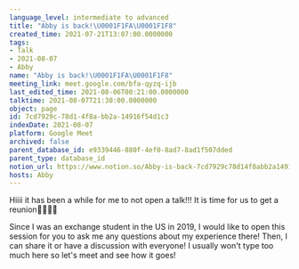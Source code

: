 ```yaml
---
language_level: intermediate to advanced
title: "Abby is back!\U0001F1FA\U0001F1F8"
created_time: 2021-07-21T13:07:00.0000000
tags:
- Talk
- 2021-08-07
- Abby
name: "Abby is back!\U0001F1FA\U0001F1F8"
meeting_link: meet.google.com/bfa-qyzq-ijb
last_edited_time: 2021-08-06T00:21:00.0000000
talktime: 2021-08-07T21:30:00.0000000
object: page
id: 7cd7929c-78d1-4f8a-bb2a-14916f54d1c3
indexDate: 2021-08-07
platform: Google Meet
archived: false
parent_database_id: e9339446-880f-4ef0-8ad7-8ad1f507dded
parent_type: database_id
notion_url: https://www.notion.so/Abby-is-back-7cd7929c78d14f8abb2a14916f54d1c3
hosts: Abby
---
```


Hiiii it has been a while for me to not open a talk!!!
It is time for us to get a reunion🥰🥰👌🏻

Since I was an exchange student in the US in 2019, I would like to open this session for you to ask me any questions about my experience there! Then, I can share it or have a discussion with everyone! I usually won't type too much here so let's meet and see how it goes!







